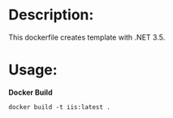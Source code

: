 # Description:
This dockerfile creates template with .NET 3.5.

# Usage:
**Docker Build**

```
docker build -t iis:latest .
```


